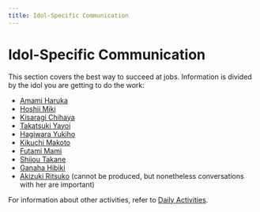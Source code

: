 ```yaml
---
title: Idol-Specific Communication
---
```


# Idol-Specific Communication

This section covers the best way to succeed at jobs.  Information is divided by the idol you are getting to do the work:

- [Amami Haruka](amami-haruka)
- [Hoshii Miki](hoshii-miki)
- [Kisaragi Chihaya](kisaragi-chihaya)
- [Takatsuki Yayoi](takatsuki-yayoi)
- [Hagiwara Yukiho](hagiwara-yukiho)
- [Kikuchi Makoto](kikuchi-makoto)
- [Futami Mami](futami-mami)
- [Shijou Takane](shijou-takane)
- [Ganaha Hibiki](ganaha-hibiki)
- [Akizuki Ritsuko](akizuki-ritsuko) (cannot be produced, but nonetheless conversations with her are important)

For information about other activities, refer to [Daily Activities](/basic-information/daily-activities).
